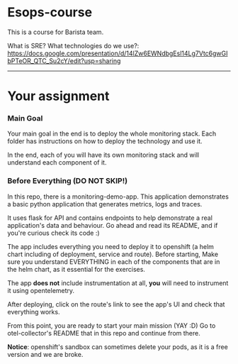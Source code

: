 # Esops-course
This is a course for Barista team.

What is SRE? What technologies do we use?:
https://docs.google.com/presentation/d/14lZw6EWNdbgEsl14Lg7Vtc6gwGIbPTeOR_QTC_Su2cY/edit?usp=sharing

---

# Your assignment

### Main Goal

Your main goal in the end is to deploy the whole monitoring stack.
Each folder has instructions on how to deploy the technology and use it.

In the end, each of you will have its own monitoring stack and will understand each
component of it. 

### Before Everything (DO NOT SKIP!)

In this repo, there is a monitoring-demo-app. This application demonstrates a basic python application that generates metrics, logs and traces.

It uses flask for API and contains endpoints to help demonstrate a real application's data and behaviour.
Go ahead and read its README, and if you're curious check its code :)

The app includes everything you need to deploy it to openshift (a helm chart including of deployment, service and route).
Before starting, Make sure you understand EVERYTHING in each of the components that are in the helm chart, as it essential for the exercises.

The app **does not** include instrumentation at all, **you** will need to instrument it using opentelemetry.

After deploying, click on the route's link to see the app's UI and check that everything works.

From this point, you are ready to start your main mission (YAY :D)
Go to otel-collector's README that in this repo and continue from there.

**Notice**: openshift's sandbox can sometimes delete your pods, as it is a free version and we are broke.

